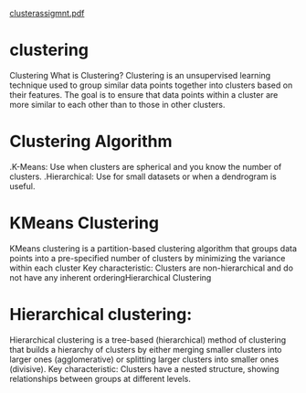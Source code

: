  [clusterassigmnt.pdf](https://github.com/user-attachments/files/18466342/clusterassigmnt.pdf)
# clustering
Clustering What is Clustering? Clustering is an unsupervised learning technique used to group similar data points together into clusters based on their features. The goal is to ensure that data points within a cluster are more similar to each other than to those in other clusters.

# Clustering Algorithm
.K-Means: Use when clusters are spherical and you know the number of clusters.
.Hierarchical: Use for small datasets or when a dendrogram is useful.

# KMeans Clustering
KMeans clustering is a partition-based clustering algorithm that groups data points into a pre-specified number of clusters by minimizing the variance within each cluster
Key characteristic: Clusters are non-hierarchical and do not have any inherent orderingHierarchical Clustering

# Hierarchical clustering:
 Hierarchical clustering is a tree-based (hierarchical) method of clustering that builds a hierarchy of clusters by either merging smaller clusters into larger ones (agglomerative) or splitting larger clusters into smaller ones (divisive).
Key characteristic: Clusters have a nested structure, showing relationships between groups at different levels.
